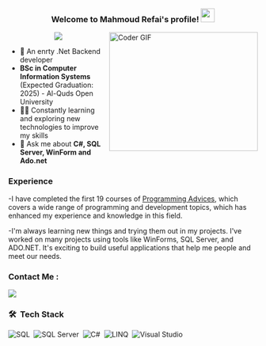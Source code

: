 <h3 align="center">
  Welcome to Mahmoud Refai's profile!
  <img src="https://media.giphy.com/media/hvRJCLFzcasrR4ia7z/giphy.gif" width="28">
</h3>

<img align="right" src="https://media.giphy.com/media/SWoSkN6DxTszqIKEqv/giphy.gif" alt="Coder GIF" width="300" height="240">

<!-- Typing SVG by DenverCoder1 - https://github.com/DenverCoder1/readme-typing-svg -->
<p align="center">
  <a href="https://github.com/DenverCoder1/readme-typing-svg"><img src="https://readme-typing-svg.herokuapp.com/?lines=Backend%20.Net%20developer;Always%20learning%20new%20things&font=Fira%20Code&center=true&width=440&height=45&color=f75c7e&vCenter=true&size=22"></a>
</p>

- 🏢 An enrty .Net Backend developer
- **BSc in Computer Information Systems** (Expected Graduation: 2025) - Al-Quds Open University
- 👨‍💻 Constantly learning and exploring new technologies to improve my skills
- 💬 Ask me about <strong>C#, SQL Server, WinForm and Ado.net</strong>
### Experience

-I have completed the first 19 courses of [Programming Advices](https://programmingadvices.com/), which covers a wide range of programming and development topics, which has enhanced my experience and knowledge in this field.

-I'm always learning new things and trying them out in my projects. I've worked on many projects using tools like WinForms, SQL Server, and ADO.NET. It's exciting to build useful applications that help me people and meet our needs.







### Contact Me :

<a href="https://www.linkedin.com/in/Hameedorefai/" target="_blank"><img src="https://img.shields.io/badge/-Mahmoud%20Refai-0077B5?style=for-the-badge&logo=Linkedin&logoColor=white"/></a>

### 🛠 &nbsp;Tech Stack

![SQL](https://img.shields.io/badge/-SQL-05122A?style=flat&logo=microsoft%20sql%20server&logoColor=CC2927)&nbsp;
![SQL Server](https://img.shields.io/badge/-SQL%20Server-05122A?style=flat&logo=microsoft%20sql%20server&logoColor=CC2927)&nbsp;
![C#](https://img.shields.io/badge/-C%23-05122A?style=flat&logo=c-sharp&logoColor=5C2D91)&nbsp;
![LINQ](https://img.shields.io/badge/-WinForm-05122A?style=flat&logo=.NET&logoColor=512BD4)&nbsp;
![Visual Studio](https://img.shields.io/badge/-Visual%20Studio-05122A?style=flat&logo=visual%20studio&logoColor=5C2D91)&nbsp;

<br>
